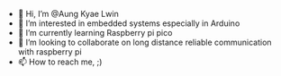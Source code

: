 - 👋 Hi, I’m @Aung Kyae Lwin
- 👀 I’m interested in embedded systems especially in Arduino
- 🌱 I’m currently learning Raspberry pi pico
- 💞️ I’m looking to collaborate on long distance reliable communication with raspberry pi
- 📫 How to reach me, ;)

<!---
AungKL/AungKL is a ✨ special ✨ repository because its `README.md` (this file) appears on your GitHub profile.
You can click the Preview link to take a look at your changes.
--->
